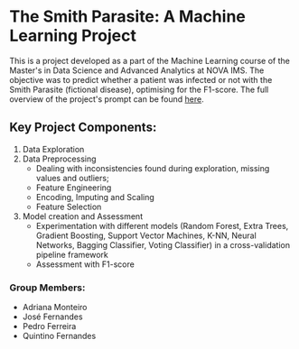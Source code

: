 # The Smith Parasite: A Machine Learning Project

This is a project developed as a part of the Machine Learning course of the Master's in Data Science and Advanced Analytics at NOVA IMS. The objective was to predict whether a patient was infected or not with the Smith Parasite (fictional disease), optimising for the F1-score. The full overview of the project's prompt can be found [here](https://www.kaggle.com/competitions/the-smith-parasite/overview).

## Key Project Components:
1. Data Exploration
2. Data Preprocessing
   * Dealing with inconsistencies found during exploration, missing values and outliers;
   * Feature Engineering
   * Encoding, Imputing and Scaling
   * Feature Selection
3. Model creation and Assessment
   * Experimentation with different models (Random Forest, Extra Trees, Gradient Boosting, Support Vector Machines, K-NN, Neural Networks, Bagging Classifier, Voting Classifier) in a cross-validation pipeline framework
   * Assessment with F1-score



### Group Members:
- Adriana Monteiro
- José Fernandes
- Pedro Ferreira
- Quintino Fernandes

